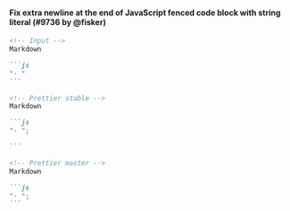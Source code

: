 #### Fix extra newline at the end of JavaScript fenced code block with string literal (#9736 by @fisker)

<!-- prettier-ignore -->
````markdown
<!-- Input -->
Markdown

```js
"· "
```

<!-- Prettier stable -->
Markdown

```js
"· ";

```

<!-- Prettier master -->
Markdown

```js
"· ";
```
````
